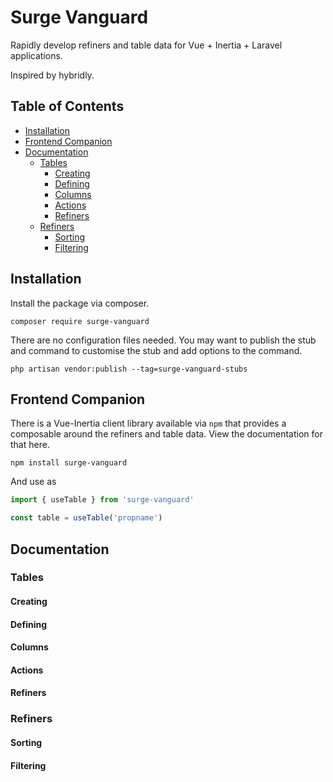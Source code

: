 # Surge Vanguard
Rapidly develop refiners and table data for Vue + Inertia + Laravel applications.

Inspired by hybridly.

## Table of Contents
- [Installation](#installation)
- [Frontend Companion](#frontend-companion)
- [Documentation](#documentation)
    - [Tables](#tables)
        - [Creating](#creating)
        - [Defining](#defining)
        - [Columns](#columns)
        - [Actions](#actions)
        - [Refiners](#refiners)
    - [Refiners](#refiners)
        - [Sorting](#sorting)
        - [Filtering](#filtering)

## Installation
Install the package via composer.

```console
composer require surge-vanguard
```

There are no configuration files needed. You may want to publish the stub and command to customise the stub and add options to the command.
    
```console
php artisan vendor:publish --tag=surge-vanguard-stubs
```

## Frontend Companion
There is a Vue-Inertia client library available via `npm` that provides a composable around the refiners and table data. View the documentation for that here.

```console
npm install surge-vanguard
```

And use as 
```javascript
import { useTable } from 'surge-vanguard'

const table = useTable('propname')
```

## Documentation
### Tables
#### Creating

#### Defining

#### Columns

#### Actions

#### Refiners

### Refiners
#### Sorting

#### Filtering